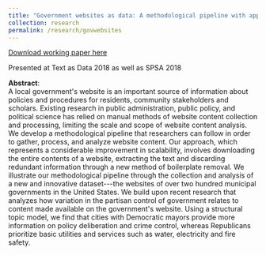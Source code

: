 ```yaml
---
title: "Government websites as data: A methodological pipeline with application to the websites of municipalities in the United States"
collection: research
permalink: /research/govwebsites
---
```


[Download working paper here](https://github.com/desmarais-lab/govWebsites/raw/master/paper/manuscript.pdf)

Presented at Text as Data 2018 as well as SPSA 2018

**Abstract**:<br>
A local government's website is an important source of information about policies and procedures for residents, community stakeholders and scholars. Existing research in public administration, public policy, and political science has relied on manual methods of website content collection and processing, limiting the scale and scope of website content analysis. We develop a methodological pipeline that researchers can follow in order to gather, process, and analyze website content. Our approach, which represents a considerable improvement in scalability, involves downloading the entire contents of a website, extracting the text and discarding redundant information through a new method of boilerplate removal. We illustrate our methodological pipeline through the collection and analysis of a new and innovative dataset---the websites of over two hundred municipal governments in the United States. We build upon recent research that analyzes how variation in the partisan control of government relates to content made available on the government's website. Using a structural topic model, we find that cities with Democratic mayors provide more information on policy deliberation and crime control, whereas Republicans prioritize basic utilities and services such as water, electricity and fire safety.
